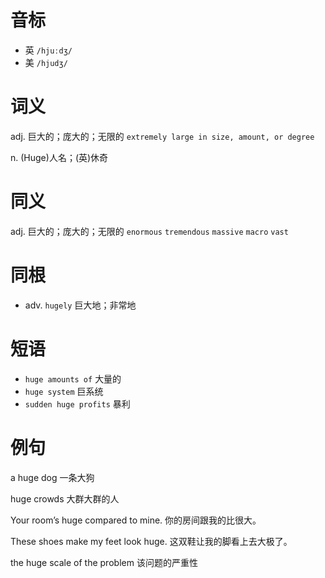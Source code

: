 # 音标

- 英 `/hjuːdʒ/`
- 美 `/hjudʒ/`

# 词义

adj. 巨大的；庞大的；无限的
`extremely large in size, amount, or degree`

n. (Huge)人名；(英)休奇


# 同义

adj. 巨大的；庞大的；无限的
`enormous` `tremendous` `massive` `macro` `vast`

# 同根

- adv. `hugely` 巨大地；非常地

# 短语

- `huge amounts of` 大量的
- `huge system` 巨系统
- `sudden huge profits` 暴利

# 例句

a huge dog
一条大狗

huge crowds
大群大群的人

Your room’s huge compared to mine.
你的房间跟我的比很大。

These shoes make my feet look huge.
这双鞋让我的脚看上去大极了。

the huge scale of the problem
该问题的严重性


